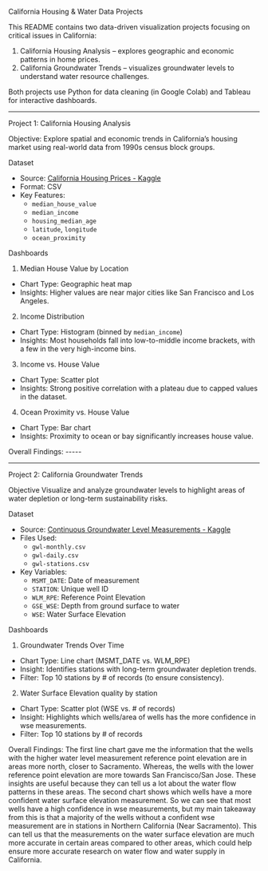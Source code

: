 California Housing & Water Data Projects

This README contains two data-driven visualization projects focusing on critical issues in California:
1. California Housing Analysis – explores geographic and economic patterns in home prices.
2. California Groundwater Trends – visualizes groundwater levels to understand water resource challenges.

Both projects use Python for data cleaning (in Google Colab) and Tableau for interactive dashboards. 

---

Project 1: California Housing Analysis

Objective:
Explore spatial and economic trends in California’s housing market using real-world data from 1990s census block groups.

Dataset
- Source: [California Housing Prices - Kaggle](https://www.kaggle.com/datasets/camnugent/california-housing-prices)
- Format: CSV
- Key Features:
  - `median_house_value`
  - `median_income`
  - `housing_median_age`
  - `latitude`, `longitude`
  - `ocean_proximity`

Dashboards

1. Median House Value by Location
- Chart Type: Geographic heat map
- Insights: Higher values are near major cities like San Francisco and Los Angeles.

2. Income Distribution
- Chart Type: Histogram (binned by `median_income`)
- Insights: Most households fall into low-to-middle income brackets, with a few in the very high-income bins.

3. Income vs. House Value
- Chart Type: Scatter plot
- Insights: Strong positive correlation with a plateau due to capped values in the dataset.

4. Ocean Proximity vs. House Value
- Chart Type: Bar chart
- Insights: Proximity to ocean or bay significantly increases house value.

Overall Findings: -----

---

Project 2: California Groundwater Trends

Objective
Visualize and analyze groundwater levels to highlight areas of water depletion or long-term sustainability risks.

Dataset
- Source: [Continuous Groundwater Level Measurements - Kaggle](https://www.kaggle.com/datasets/alifarahmandfar/continuous-groundwater-level-measurements-2023)
- Files Used:
  - `gwl-monthly.csv`
  - `gwl-daily.csv`
  - `gwl-stations.csv`
- Key Variables:
  - `MSMT_DATE`: Date of measurement
  - `STATION`: Unique well ID
  - `WLM_RPE`: Reference Point Elevation
  - `GSE_WSE`: Depth from ground surface to water
  - `WSE`: Water Surface Elevation

Dashboards

1. Groundwater Trends Over Time
- Chart Type: Line chart (MSMT_DATE vs. WLM_RPE)
- Insight: Identifies stations with long-term groundwater depletion trends.
- Filter: Top 10 stations by # of records (to ensure consistency).

2. Water Surface Elevation quality by station
- Chart Type: Scatter plot (WSE vs. # of records)
- Insight: Highlights which wells/area of wells has the more confidence in wse measurements.
- Filter: Top 10 stations by # of records


Overall  Findings: The first line chart gave me the information that the wells with the higher water level measurement reference point elevation are in areas more north, closer to Sacramento. Whereas, the wells with the lower reference point elevation are more towards San Francisco/San Jose. These insights are useful because they can tell us a lot about the water flow patterns in these areas. The second chart shows which wells have a more confident water surface elevation measurement. So we can see that most wells have a high confidence in wse measurements, but my main takeaway from this is that a majority of the wells without a confident wse measurement are in stations in Northern California (Near Sacramento). This can tell us that the measurements on the water surface elevation are much more accurate in certain areas compared to other areas, which could help ensure more accurate research on water flow and water supply in California.
